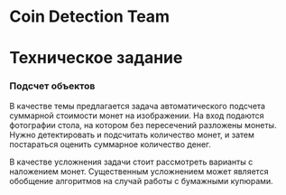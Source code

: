 # Coin Detection Team

# Техническое задание
### Подсчет объектов
В качестве темы предлагается задача автоматического подсчета суммарной стоимости монет на изображении. На вход подаются фотографии стола, на котором без пересечений разложены монеты. Нужно детектировать и подсчитать количество монет, и затем постараться оценить суммарное количество денег.

В качестве усложнения задачи стоит рассмотреть варианты с наложением монет. Существенным усложнением может является обобщение алгоритмов на случай работы с бумажными купюрами.

